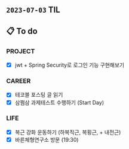 ## `2023-07-03` TIL

## 📋 To do

### PROJECT
- [x] jwt + Spring Security로 로그인 기능 구현해보기

### CAREER

- [x] 테코블 포스팅 글 읽기
- [x] 삼쩜삼 과제테스트 수행하기 (Start Day)

### LIFE

- [x] 복근 강화 운동하기 (하복직근, 복횡근, + 내전근)
- [x] 바른체형연구소 방문 (19:30)